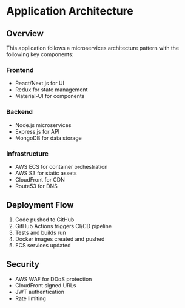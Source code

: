 # Application Architecture

## Overview
This application follows a microservices architecture pattern with the following key components:

### Frontend
- React/Next.js for UI
- Redux for state management
- Material-UI for components

### Backend
- Node.js microservices
- Express.js for API
- MongoDB for data storage

### Infrastructure
- AWS ECS for container orchestration
- AWS S3 for static assets
- CloudFront for CDN
- Route53 for DNS

## Deployment Flow
1. Code pushed to GitHub
2. GitHub Actions triggers CI/CD pipeline
3. Tests and builds run
4. Docker images created and pushed
5. ECS services updated

## Security
- AWS WAF for DDoS protection
- CloudFront signed URLs
- JWT authentication
- Rate limiting